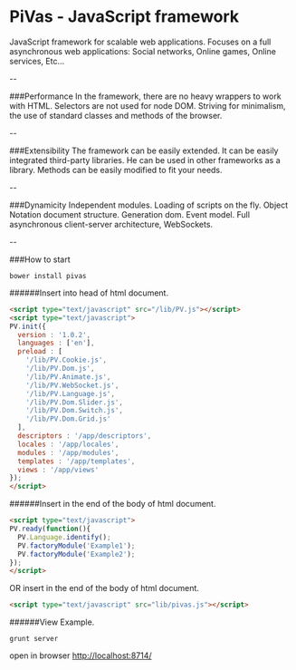 PiVas - JavaScript framework
=====

JavaScript framework for scalable web applications.
Focuses on a full asynchronous web applications: Social networks, Online games, Online services, Etc...

--

###Performance
In the framework, there are no heavy wrappers to work with HTML. Selectors are not used for node DOM. Striving for minimalism, the use of standard classes and methods of the browser.

--

###Extensibility
The framework can be easily extended. It can be easily integrated third-party libraries. He can be used in other frameworks as a library. Methods can be easily modified to fit your needs.

--

###Dynamicity
Independent modules. Loading of scripts on the fly. Object Notation document structure. Generation dom. Event model. Full asynchronous client-server architecture, WebSockets.

--

###How to start
```
bower install pivas
```
######Insert into head of html document.

```html
<script type="text/javascript" src="/lib/PV.js"></script>
<script type="text/javascript">
PV.init({
  version : '1.0.2',
  languages : ['en'],
  preload : [
    '/lib/PV.Cookie.js',
    '/lib/PV.Dom.js',
    '/lib/PV.Animate.js',
    '/lib/PV.WebSocket.js',
    '/lib/PV.Language.js',
    '/lib/PV.Dom.Slider.js',
    '/lib/PV.Dom.Switch.js',
    '/lib/PV.Dom.Grid.js'
  ],
  descriptors : '/app/descriptors',
  locales : '/app/locales',
  modules : '/app/modules',
  templates : '/app/templates',
  views : '/app/views'
});
</script>
```
######Insert in the end of the body of html document.

```html
<script type="text/javascript">
PV.ready(function(){
  PV.Language.identify();
  PV.factoryModule('Example1');
  PV.factoryModule('Example2');
});
</script>
```
OR insert in the end of the body of html document.    
```html
<script type="text/javascript" src="lib/pivas.js"></script>
```
######View Example.
```
grunt server
```
open in browser [http://localhost:8714/](http://localhost:8714/)
